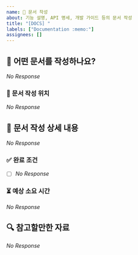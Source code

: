 ```yaml
---
name: 📝 문서 작성
about: 기능 설명, API 명세, 개발 가이드 등의 문서 작성
title: "[DOCS] "
labels: ["Documentation :memo:"]
assignees: []
---
```


## 📌 어떤 문서를 작성하나요?

<!--
  작성하려는 문서의 종류와 목적을 3줄 이내로 간결하게 설명해주세요.
  이 문서가 왜 필요한가요? 어떤 개발 흐름에 도움이 되나요?
  (예시) 프론트-백엔드 API 연동을 위해 API 구조를 명세한다.
-->

_No Response_

### 📂 문서 작성 위치

<!--
  이 문서는 어디에 작성되나요? 문서 작성 위치를 알려주세요.
  (예시) [Notion](https://...), [Wiki](https://...)
-->

_No Response_

## 📜 문서 작성 상세 내용

<!--
  문서에 포함되어야 할 항목들을 구체적으로 나열해주세요.
  (예시) 백엔드 API 기본 형식 설정, 응답코드 설정
-->

_No Response_

### ✅ 완료 조건

<!--
  어떤 상태가 되면 문서 작성이 완료된 것으로 간주하나요?
  (예시)
-->

- [ ] _No Response_

### ⏳ 예상 소요 시간

<!--
  예상되는 작업 소요 시간을 대략적으로 입력해주세요.
-->

_No Response_

## 🔍 참고할만한 자료

<!--
  관련 문서, 이전 이슈, 외부 링크 등을 자유롭게 추가하세요.
  (예시) [스프링부트 @RestController 설계](https://...)
-->

_No Response_
